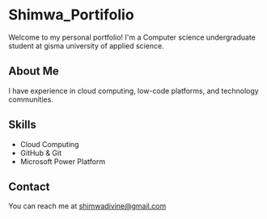 # Shimwa_Portifolio

Welcome to my personal portfolio! I'm a Computer science undergraduate student at gisma university of applied science.

## About Me
I have experience in cloud computing, low-code platforms, and technology communities.

## Skills
- Cloud Computing
- GitHub & Git
- Microsoft Power Platform

## Contact
You can reach me at shimwadivine@gmail.com
